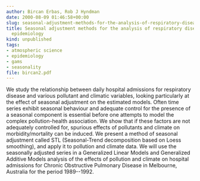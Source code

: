 ```yaml
---
author: Bircan Erbas, Rob J Hyndman
date: 2000-08-09 01:46:58+00:00
slug: seasonal-adjustment-methods-for-the-analysis-of-respiratory-disease-in-environmental-epidemiology
title: Seasonal adjustment methods for the analysis of respiratory disease in environmental
  epidemiology
kind: unpublished
tags:
- atmospheric science
- epidemiology
- gams
- seasonality
file: bircan2.pdf
---
```


We study the relationship between daily hospital admissions for respiratory disease and various pollutant and climatic variables, looking particularly at the effect of seasonal adjustment on the estimated models. Often time series exhibit seasonal behaviour and adequate control for the presence of a seasonal component is essential before one attempts to model the complex pollution-health association. We show that if these factors are not adequately controlled for, spurious effects of pollutants and climate on morbidity/mortality can be induced. We present a method of seasonal adjustment called STL (Seasonal-Trend decomposition based on Loess smoothing), and apply it to pollution and climate data. We will use the seasonally adjusted series in a Generalized Linear Models and Generalized Additive Models analysis of the effects of pollution and climate on hospital admissions for Chronic Obstructive Pulmonary Disease in Melbourne, Australia for the period 1989--1992.

